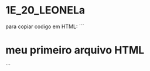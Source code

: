 # 1E_20_LEONELa

para copiar codigo em HTML:
´´´
<html>
  <h1>meu primeiro arquivo HTML</h1>
    </html>
 ´´´
